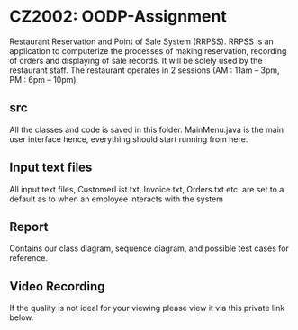 # CZ2002: OODP-Assignment

Restaurant Reservation and Point of Sale System (RRPSS).
RRPSS is an application to computerize the processes of making reservation, recording of
orders and displaying of sale records. It will be solely used by the restaurant staff.
The restaurant operates in 2 sessions (AM : 11am – 3pm, PM : 6pm – 10pm). 


## src

All the classes and code is saved in this folder.
MainMenu.java is the main user interface hence, everything should start running from here. 

## Input text files 

All input text files, CustomerList.txt, Invoice.txt, Orders.txt etc. are set to a default as to when an employee interacts with the system

## Report 

Contains our class diagram, sequence diagram, and possible test cases for reference. 

## Video Recording

If the quality is not ideal for your viewing please view it via this private link below.
